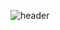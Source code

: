 ![header](https://capsule-render.vercel.app/api?color=4b0082&type=rect&text=SukJu%20Github&fontColor=ffffff)
